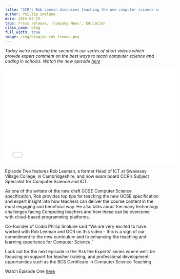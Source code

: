 ```yaml
---
title: "OCR’s Rob Leeman discusses teaching the new computer science curriculum"
author: Phillip Snalune
date: 2015-03-23
tags: Press release, 'Company News', Education
class_name: blog
full_width: true
image: /img/blog/ae-rob-leeman.png
---
```



*Today we're releasing the second in our series of short videos which provide expert comment on the best ways to teach computer science and coding in schools. Watch the new episode [here](https://www.youtube.com/watch?v=PghUGLKo-Nc)*

<div class="video">
  <div class="video-wrapper">
    <iframe width="560" height="315" src="//www.youtube.com/embed/PghUGLKo-Nc" frameborder="0" allowfullscreen></iframe>
  </div>
</div>


Episode Two features Rob Leeman, a former Head of ICT at Swavesey Village College, in Cambridgeshire, and now exam board OCR’s Subject Specialist for Computer Science and ICT. 

As one of the writers of the new draft GCSE Computer Science specification, Rob provides top tips for teaching the new GCSE specification and  expert insight into how teachers can deliver the course content in the most engaging and beneficial way. He also talks about the many technology challenges facing Computing teachers and how these can be overcome with cloud-based programming platforms. 

Co-founder of Codio Phillip Snalune said “We are very excited to have worked with Rob Leeman and OCR on this video – this is a sign of our commitment to the new curriculum and to enhancing the teaching and learning experience for Computer Science.”

Look out for the next episode in the ‘Ask the Experts’ series where we’ll be focusing on support for teacher training, and professional development opportunities such as the BCS Certificate in Computer Science Teaching.

Watch Episode One [here](https://www.youtube.com/watch?v=Is8YAFQfRGI)